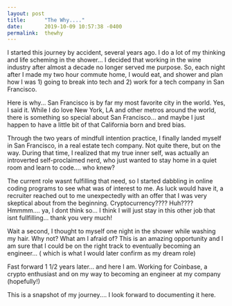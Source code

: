 ```yaml
---
layout: post
title:      "The Why...."
date:       2019-10-09 10:57:38 -0400
permalink:  thewhy
---
```



I started this journey by accident, several years ago. I do a lot of my thinking and life scheming in the shower... I decided that working in the wine industry after almost a decade no longer served me purpose. So, each night after I made my two hour commute home, I would eat, and shower and plan how I was 1) going to break into tech and 2) work for a tech company in San Francisco. 

Here is why... San Francisco is by far my most favorite city in the world. Yes, I said it. While I do love New York, LA and other metros around the world, there is something so special about San Francisco... and maybe I just happen to have a little bit of that California born and bred bias. 

Through the two years of mindfull intention practice, I finally landed myself in San Francisco, in a real estate tech company. Not quite there, but on the way. During that time, I realized that my true inner self, was actually an introverted self-proclaimed nerd, who just wanted to stay home in a quiet room and learn to code.... who knew? 

The current role wasnt fulfilling that need, so I started dabbling in online coding programs to see what was of interest to me. As luck would have it, a recruiter reached out to me unexpectedly with an offer that I was very skeptical about from the beginning. Cryptocurrency???? Huh???? Hmmmm.... ya, I dont think so... I think I will just stay in this other job that isnt fullfilling... thank you very much! 

Wait a second, I thought to myself one night in the shower while washing my hair. Why not? What am I afraid of? This is an amazing opportunity and I am sure that I could be on the right track to eventually becoming an engineer... ( which is what I would later confirm as my dream role) 

Fast forward 1 1/2 years later... and here I am. Working for Coinbase, a crypto enthusiast and on my way to becoming an engineer at my company (hopefully!) 

This is a snapshot of my journey.... I look forward to documenting it here. 
